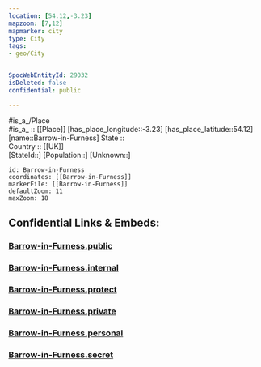 ```yaml
---
location: [54.12,-3.23] 
mapzoom: [7,12] 
mapmarker: city 
type: City
tags:
- geo/City


SpocWebEntityId: 29032
isDeleted: false
confidential: public

---
```

#is_a_/Place  
#is_a_ :: [[Place]] 
[has_place_longitude::-3.23] 
[has_place_latitude::54.12] 
[name::Barrow-in-Furness] 
State ::  
Country :: [[UK]]  
[StateId::] 
[Population::] 
[Unknown::] 


```leaflet
id: Barrow-in-Furness
coordinates: [[Barrow-in-Furness]] 
markerFile: [[Barrow-in-Furness]] 
defaultZoom: 11 
maxZoom: 18
```


## Confidential Links & Embeds: 

### [Barrow-in-Furness.public](/_public/\Earth\Continent\Europe\Europe~North\UK\England\Regions~England\North_West_England\Cumbria\cities~Cumbria\Barrow-in-Furness\cities~Barrow-in-FurnessBarrow-in-Furness.public.md) 

### [Barrow-in-Furness.internal](/_internal/\Earth\Continent\Europe\Europe~North\UK\England\Regions~England\North_West_England\Cumbria\cities~Cumbria\Barrow-in-Furness\cities~Barrow-in-FurnessBarrow-in-Furness.internal.md) 

### [Barrow-in-Furness.protect](/_protect/\Earth\Continent\Europe\Europe~North\UK\England\Regions~England\North_West_England\Cumbria\cities~Cumbria\Barrow-in-Furness\cities~Barrow-in-FurnessBarrow-in-Furness.protect.md) 

### [Barrow-in-Furness.private](/_private/\Earth\Continent\Europe\Europe~North\UK\England\Regions~England\North_West_England\Cumbria\cities~Cumbria\Barrow-in-Furness\cities~Barrow-in-FurnessBarrow-in-Furness.private.md) 

### [Barrow-in-Furness.personal](/_personal/\Earth\Continent\Europe\Europe~North\UK\England\Regions~England\North_West_England\Cumbria\cities~Cumbria\Barrow-in-Furness\cities~Barrow-in-FurnessBarrow-in-Furness.personal.md) 

### [Barrow-in-Furness.secret](/_secret/\Earth\Continent\Europe\Europe~North\UK\England\Regions~England\North_West_England\Cumbria\cities~Cumbria\Barrow-in-Furness\cities~Barrow-in-FurnessBarrow-in-Furness.secret.md)

